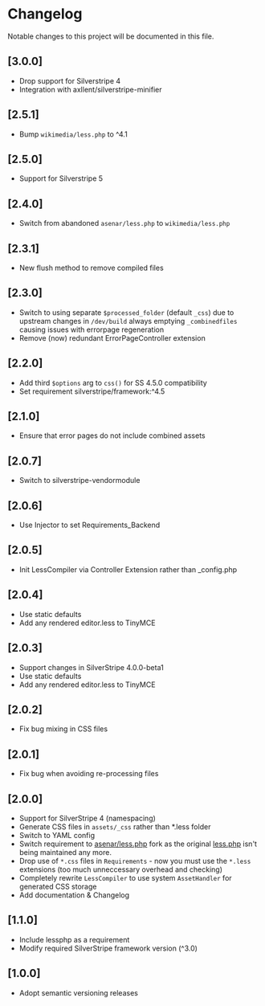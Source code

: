 # Changelog

Notable changes to this project will be documented in this file.

## [3.0.0]

- Drop support for Silverstripe 4
- Integration with axllent/silverstripe-minifier



## [2.5.1]

- Bump `wikimedia/less.php` to ^4.1


## [2.5.0]

- Support for Silverstripe 5


## [2.4.0]

- Switch from abandoned `asenar/less.php` to `wikimedia/less.php`


## [2.3.1]

- New flush method to remove compiled files


## [2.3.0]

- Switch to using separate `$processed_folder` (default `_css`) due to upstream changes in `/dev/build` always emptying `_combinedfiles` causing issues with errorpage regeneration
- Remove (now) redundant ErrorPageController extension


## [2.2.0]

- Add third `$options` arg to `css()` for SS 4.5.0 compatibility
- Set requirement silverstripe/framework:^4.5


## [2.1.0]

- Ensure that error pages do not include combined assets


## [2.0.7]

- Switch to silverstripe-vendormodule


## [2.0.6]

- Use Injector to set Requirements_Backend


## [2.0.5]

- Init LessCompiler via Controller Extension rather than _config.php


## [2.0.4]

- Use static defaults
- Add any rendered editor.less to TinyMCE


## [2.0.3]

- Support changes in SilverStripe 4.0.0-beta1
- Use static defaults
- Add any rendered editor.less to TinyMCE


## [2.0.2]

- Fix bug mixing in CSS files


## [2.0.1]

- Fix bug when avoiding re-processing files


## [2.0.0]

- Support for SilverStripe 4 (namespacing)
- Generate CSS files in `assets/_css` rather than *.less folder
- Switch to YAML config
- Switch requirement to [asenar/less.php](https://github.com/Asenar/less.php) fork as
the original [less.php](http://lessphp.gpeasy.com/) isn't being maintained any more.
- Drop use of `*.css` files in `Requirements` - now you must use the `*.less` extensions (too much unneccessary overhead and checking)
- Completely rewrite `LessCompiler` to use system `AssetHandler` for generated CSS storage
- Add documentation & Changelog


## [1.1.0]

- Include lessphp as a requirement
- Modify required SilverStripe framework version (^3.0)


## [1.0.0]

- Adopt semantic versioning releases
